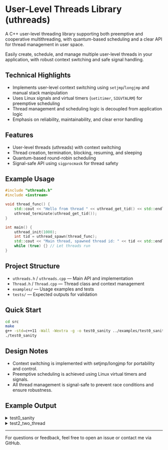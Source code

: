 # User-Level Threads Library (uthreads)

A C++ user-level threading library supporting both preemptive and cooperative multithreading, with quantum-based scheduling and a clear API for thread management in user space.

Easily create, schedule, and manage multiple user-level threads in your application, with robust context switching and safe signal handling.

## Technical Highlights
- Implements user-level context switching using `setjmp`/`longjmp` and manual stack manipulation
- Uses Linux signals and virtual timers (`setitimer`, `SIGVTALRM`) for preemptive scheduling
- Thread management and scheduling logic is decoupled from application logic
- Emphasis on reliability, maintainability, and clear error handling

## Features
- User-level threads (uthreads) with context switching
- Thread creation, termination, blocking, resuming, and sleeping
- Quantum-based round-robin scheduling
- Signal-safe API using `sigprocmask` for thread safety

## Example Usage
```cpp
#include "uthreads.h"
#include <iostream>

void thread_func() {
    std::cout << "Hello from thread " << uthread_get_tid() << std::endl;
    uthread_terminate(uthread_get_tid());
}

int main() {
    uthread_init(1000);
    int tid = uthread_spawn(thread_func);
    std::cout << "Main thread, spawned thread id: " << tid << std::endl;
    while (true) {} // Let threads run
}
```

## Project Structure
- `uthreads.h` / `uthreads.cpp` — Main API and implementation
- `Thread.h` / `Thread.cpp` — Thread class and context management
- `examples/` — Usage examples and tests
- `tests/` — Expected outputs for validation

## Quick Start
```sh
cd src
make
g++ -std=c++11 -Wall -Wextra -g -o test0_sanity ../examples/test0_sanity.cpp uthreads.cpp Thread.cpp
./test0_sanity
```

## Design Notes
- Context switching is implemented with setjmp/longjmp for portability and control.
- Preemptive scheduling is achieved using Linux virtual timers and signals.
- All thread management is signal-safe to prevent race conditions and ensure robustness.

## Example Output
<details>
<summary>test0_sanity</summary>

```
Thread:m Number:(0) 0
Init Quantum num is: 1
m0 Quanta:1
...
```
</details>

<details>
<summary>test2_two_thread</summary>

```
test2:
--------------
***0***
***1***
...
```
</details>

---
For questions or feedback, feel free to open an issue or contact me via GitHub.
